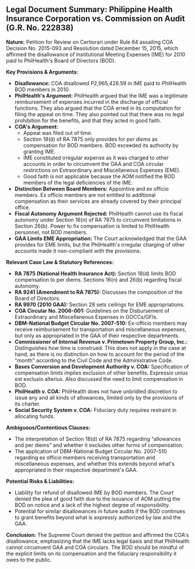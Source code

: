 ## Legal Document Summary: Philippine Health Insurance Corporation vs. Commission on Audit (G.R. No. 222838)

**Nature:** Petition for Review on Certiorari under Rule 64 assailing COA Decision No. 2015-093 and Resolution dated December 15, 2015, which affirmed the disallowance of Institutional Meeting Expenses (IME) for 2010 paid to PhilHealth's Board of Directors (BOD).

**Key Provisions & Arguments:**

*   **Disallowance:** COA disallowed P2,965,428.59 in IME paid to PhilHealth BOD members in 2010.
*   **PhilHealth's Argument:** PhilHealth argued that the IME was a legitimate reimbursement of expenses incurred in the discharge of official functions. They also argued that the COA erred in its computation for filing the appeal on time. They also pointed out that there was no legal prohibition for the benefits, and that they acted in good faith.
*   **COA's Argument:**
    *   Appeal was filed out of time.
    *   Section 18(d) of RA 7875 only provides for *per diems* as compensation for BOD members. BOD exceeded its authority by granting IME.
    *   IME constituted irregular expense as it was charged to other accounts in order to circumvent the GAA and COA circular restrictions on Extraordinary and Miscellaneous Expenses (EME).
    *   Good faith is not applicable because the AOM notified the BOD members of the legal deficiencies of the IME.
*   **Distinction Between Board Members:** Appointive and ex officio members. Ex officio members are not entitled to additional compensation as their services are already covered by their principal office.
*   **Fiscal Autonomy Argument Rejected:** PhilHealth cannot use its fiscal autonomy under Section 16(n) of RA 7875 to circumvent limitations in Section 26(b). Power to fix compensation is limited to PhilHealth personnel, not BOD members.
*   **GAA Limits EME Appropriation:** The Court acknowledged that the GAA provides for EME limits, but the PhilHealth's irregular charging of other accounts made it non-compliant with the provisions.

**Relevant Case Law & Statutory References:**

*   **RA 7875 (National Health Insurance Act):** Section 18(d) limits BOD compensation to per diems. Sections 16(n) and 26(b) regarding fiscal autonomy.
*   **RA 9241 (Amendment to RA 7875):** Discusses the composition of the Board of Directors.
*   **RA 9970 (2010 GAA):** Section 28 sets ceilings for EME appropriations.
*   **COA Circular No. 2006-001:** Guidelines on the Disbursement of Extraordinary and Miscellaneous Expenses in GOCCs/GFIs.
*   **DBM-National Budget Circular No. 2007-510:** Ex-officio members may receive reimbursement for transportation and miscellaneous expenses, but only as appropriated in the GAA of their respective departments.
*   **Commissioner of Internal Revenue v. Primetown Property Group, Inc.:** Distinguishes how time is construed. This does not apply in the case at hand, as there is no distinction on how to account for the period of the "month" according to the Civil Code and the Administrative Code.
*   **Bases Conversion and Development Authority v. COA:** Specification of compensation limits implies exclusion of other benefits. Expressio unius est exclusio alterius. Also discussed the need to limit compensation in BOD.
*   **PhilHealth v. COA:** PhilHealth does not have unbridled discretion to issue any and all kinds of allowances, limited only by the provisions of its charter.
*   **Social Security System v. COA:** Fiduciary duty requires restraint in allocating funds.

**Ambiguous/Contentious Clauses:**

*   The interpretation of Section 18(d) of RA 7875 regarding "allowances and per diems" and whether it excludes other forms of compensation.
*   The application of DBM-National Budget Circular No. 2007-510 regarding ex officio members receiving transportation and miscellaneous expenses, and whether this extends beyond what's appropriated in their respective department's GAA.

**Potential Risks & Liabilities:**

*   Liability for refund of disallowed IME by BOD members. The Court denied the plea of good faith due to the issuance of AOM putting the BOD on notice and a lack of the highest degree of responsibility.
*   Potential for similar disallowances in future audits if the BOD continues to grant benefits beyond what is expressly authorized by law and the GAA.

**Conclusion:** The Supreme Court denied the petition and affirmed the COA's disallowance, emphasizing that the IME lacks legal basis and that PhilHealth cannot circumvent GAA and COA circulars. The BOD should be mindful of the explicit limits on its compensation and the fiduciary responsibility it owes to the public.
